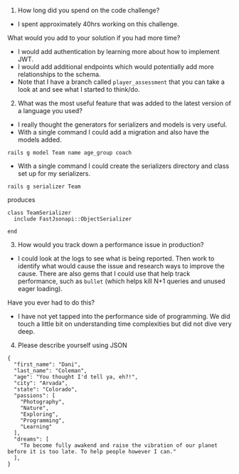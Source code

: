 1. How long did you spend on the code challenge?
  - I spent approximately 40hrs working on this challenge.

What would you add to your solution if you had more time?
  - I would add authentication by learning more about how to implement JWT.
  - I would add additional endpoints which would potentially add more relationships to the schema.
  - Note that I have a branch called `player_assessment` that you can take a look at and see what I started to think/do.

2. What was the most useful feature that was added to the latest version of a language you used?
  - I really thought the generators for serializers and models is very useful.
  - With a single command I could add a migration and also have the models added.
```
rails g model Team name age_group coach
```
  - With a single command I could create the serializers directory and class set up for my serializers.
```
rails g serializer Team
```
produces
```
class TeamSerializer
  include FastJsonapi::ObjectSerializer

end
```

3. How would you track down a performance issue in production?
  - I could look at the logs to see what is being reported. Then work to identify what would cause the issue and research ways to improve the cause. There are also gems that I could use that help track performance, such as `bullet` (which helps kill N+1 queries and unused eager loading).

Have you ever had to do this?
  - I have not yet tapped into the performance side of programming. We did touch a little bit on understanding time complexities but did not dive very deep.

4. Please describe yourself using JSON

```
{
  "first_name": "Dani",
  "last_name": "Coleman",
  "age": "You thought I'd tell ya, eh?!",
  "city": "Arvada",
  "state": "Colorado",
  "passions": [
    "Photography",
    "Nature",
    "Exploring",
    "Programming",
    "Learning"
  ],
  "dreams": [
    "To become fully awakend and raise the vibration of our planet before it is too late. To help people however I can."
  ],
}
```
